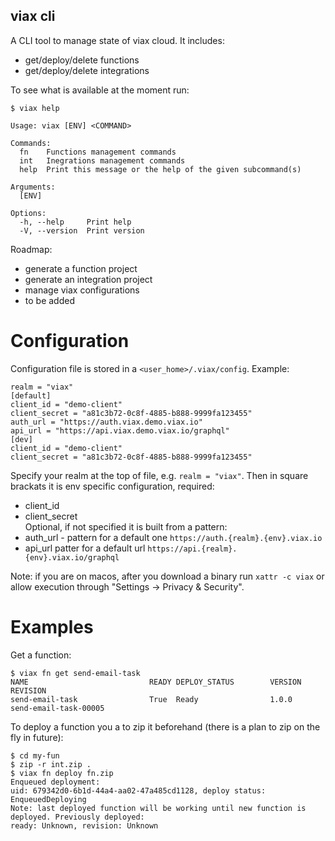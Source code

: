 viax cli
------------

A CLI tool to manage state of viax cloud. It includes:
* get/deploy/delete functions
* get/deploy/delete integrations

To see what is available at the moment run:
```
$ viax help

Usage: viax [ENV] <COMMAND>

Commands:
  fn    Functions management commands
  int   Inegrations management commands
  help  Print this message or the help of the given subcommand(s)

Arguments:
  [ENV]

Options:
  -h, --help     Print help
  -V, --version  Print version
```

Roadmap:
* generate a function project
* generate an integration project
* manage viax configurations
* to be added

# Configuration

Configuration file is stored in a `<user_home>/.viax/config`. Example:
```
realm = "viax"
[default]
client_id = "demo-client"
client_secret = "a81c3b72-0c8f-4885-b888-9999fa123455"
auth_url = "https://auth.viax.demo.viax.io"
api_url = "https://api.viax.demo.viax.io/graphql"
[dev]
client_id = "demo-client"
client_secret = "a81c3b72-0c8f-4885-b888-9999fa123455"
```

Specify your realm at the top of file, e.g. `realm = "viax"`. Then in square brackats it is env specific configuration, required:
* client_id
* client_secret  
Optional, if not specified it is built from a pattern:
* auth_url - pattern for a default one `https://auth.{realm}.{env}.viax.io`
* api_url patter for a default url `https://api.{realm}.{env}.viax.io/graphql`

Note: if you are on macos, after you download a binary run `xattr -c viax` or allow execution through "Settings -> Privacy & Security".

# Examples

Get a function:
```
$ viax fn get send-email-task
NAME                           READY DEPLOY_STATUS        VERSION  REVISION
send-email-task                True  Ready                1.0.0    send-email-task-00005
```

To deploy a function you a to zip it beforehand (there is a plan to zip on the fly in future):
```
$ cd my-fun
$ zip -r int.zip .
$ viax fn deploy fn.zip
Enqueued deployment:
uid: 679342d0-6b1d-44a4-aa02-47a485cd1128, deploy status: EnqueuedDeploying
Note: last deployed function will be working until new function is deployed. Previously deployed:
ready: Unknown, revision: Unknown
```
